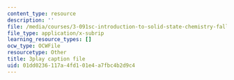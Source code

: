 ```yaml
---
content_type: resource
description: ''
file: /media/courses/3-091sc-introduction-to-solid-state-chemistry-fall-2010/01dd0236117a4fd101e4a7fbc4b2d9c4_vJChxpbx_Oo.srt
file_type: application/x-subrip
learning_resource_types: []
ocw_type: OCWFile
resourcetype: Other
title: 3play caption file
uid: 01dd0236-117a-4fd1-01e4-a7fbc4b2d9c4
---
```

